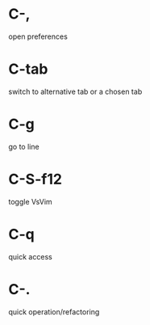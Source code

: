 # C-,
open preferences
# C-tab
switch to alternative tab or a chosen tab
# C-g
go to line
# C-S-f12
toggle VsVim
# C-q
quick access
# C-.
quick operation/refactoring
